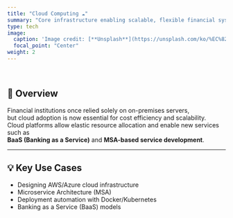 ```yaml
---
title: "Cloud Computing ☁️"
summary: "Core infrastructure enabling scalable, flexible financial systems"
type: tech
image:
  caption: 'Image credit: [**Unsplash**](https://unsplash.com/ko/%EC%82%AC%EC%A7%84/%EA%B7%B8-%EC%9C%84%EC%97%90-%EA%B5%AC%EB%A6%84-%EB%AA%A8%EC%96%91%EC%9D%98-%EB%AC%BC%EC%B2%B4%EA%B0%80-%EC%9E%88%EB%8A%94-%EC%BB%B4%ED%93%A8%ED%84%B0-%ED%99%94%EB%A9%B4-FocSgUZ10JM)'
  focal_point: "Center"
weight: 2
---
```


<br>

## 📌 Overview  
Financial institutions once relied solely on on-premises servers,  
but cloud adoption is now essential for cost efficiency and scalability.  
Cloud platforms allow elastic resource allocation and enable new services such as  
**BaaS (Banking as a Service)** and **MSA-based service development**.  

---

## 💡 Key Use Cases  
- Designing AWS/Azure cloud infrastructure  
- Microservice Architecture (MSA)  
- Deployment automation with Docker/Kubernetes  
- Banking as a Service (BaaS) models  

<style>
  .article-container h1,
  .article-container h2,
  .article-container h3,
  .article-container p,
  .article-container li {
    text-align: justify;
    word-break: keep-all;
  }
</style>
